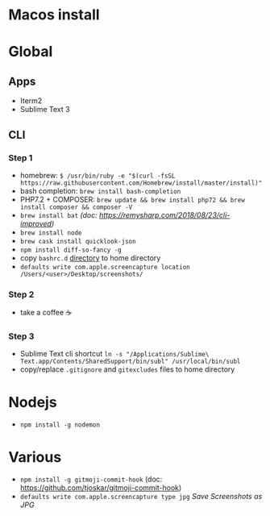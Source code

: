 # Macos install

# Global

## Apps
- Iterm2
- Sublime Text 3

## CLI
### Step 1
- homebrew: `$ /usr/bin/ruby -e "$(curl -fsSL https://raw.githubusercontent.com/Homebrew/install/master/install)"
`
- bash completion: `brew install bash-completion`
- PHP7.2 + COMPOSER: `brew update && brew install php72 && brew install composer && composer -V`
- `brew install bat` _(doc: https://remysharp.com/2018/08/23/cli-improved)_
- `brew install node`
- `brew cask install quicklook-json`
- `npm install diff-so-fancy -g`
- copy `bashrc.d` [directory](https://github.com/romainnorberg/memo/tree/master/macos/home/bashrc.d) to home directory
- `defaults write com.apple.screencapture location /Users/<user>/Desktop/screenshots/` 

### Step 2
- take a coffee :coffee:

### Step 3
- Sublime Text cli shortcut `ln -s "/Applications/Sublime\ Text.app/Contents/SharedSupport/bin/subl" /usr/local/bin/subl`
- copy/replace `.gitignore` and `gitexcludes` files to home directory

# Nodejs
- `npm install -g nodemon`

# Various
- `npm install -g gitmoji-commit-hook` (doc: https://github.com/tjoskar/gitmoji-commit-hook)
- `defaults write com.apple.screencapture type jpg` _Save Screenshots as JPG_

